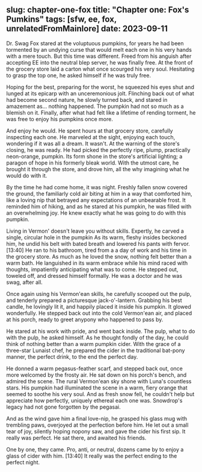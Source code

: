 slug: chapter-one-fox
title: "Chapter one: Fox's Pumkins"
tags: [sfw, ee, fox, unrelatedFromMainlore]
date: 2023-09-11
---


Dr. Swag Fox stared at the voluptuous pumpkins, for years he had been tormented by an undying curse that would melt each one in his very hands with a mere touch. But this time was different. Freed from his anguish after accepting EE into the neutral blep server, he was finally free. At the front of the grocery store laid a carton what once scourged his very soul. Hesitating to grasp the top one, he asked himself if he was truly free.

Hoping for the best, preparing for the worst, he squeezed his eyes shut and lunged at its epicarp with an unceremonious jolt. Flinching back out of what had become second nature, he slowly turned back, and stared in amazement as... nothing happened. The pumpkin had not so much as a blemish on it. Finally, after what had felt like a lifetime of rending torment, he was free to enjoy his pumpkins once more.

And enjoy he would. He spent hours at that grocery store, carefully inspecting each one. He marveled at the sight, enjoying each touch, wondering if it was all a dream. It wasn't. At the warning of the store's closing, he was ready. He had picked the perfectly ripe, plump, practically neon-orange, pumpkin. Its form shone in the store's artificial lighting; a paragon of hope in his formerly bleak world. With the utmost care, he brought it through the store, and drove him, all the why imagining what he would do with it.

By the time he had come home, it was night. Freshly fallen snow covered the ground, the familiarly cold air biting at him in a way that comforted him, like a loving nip that betrayed any expectations of an unbearable frost. It reminded him of hiking, and as he stared at his pumpkin, he was filled with an overwhelming joy. He knew exactly what he was going to do with this pumpkin.

Living in Vermon' doesn't leave you without skills. Expertly, he carved a single, circular hole in the pumpkin As its warm, fleshy insides beckoned him, he undid his belt with bated breath and lowered his pants with fervor.
[13:40]
He ran to his bathroom, tired from a a day of work and his time in the grocery store. As much as he loved the snow, nothing felt better than a warm bath. He languished in its warm embrace while his mind raced with thoughts, impatiently anticipating what was to come. He stepped out, toweled off, and dressed himself formally. He was a doctor and he was swag, after all.

Once again using his Vermon'ean skills, he carefully scooped out the pulp, and tenderly prepared a picturesque jack-o'-lantern. Grabbing his best candle, he lovingly lit it, and happily placed it inside his pumpkin. It glowed wonderfully. He stepped back out into the cold Vermon'ean air, and placed at his porch, ready to greet anypony who happened to pass by.

He stared at his work with pride, and went back inside. The pulp, what to do with the pulp, he asked himself. As he thought fondly of the day, he could think of nothing better than a warm pumpkin cider. With the grace of a three-star Lunaist chef, he prepared the cider in the traditional bat-pony manner, the perfect drink, to the end the perfect day.

He donned a warm pegasus-feather scarf, and stepped back out, once more welcomed by the frosty air. He sat down on his porch's bench, and admired the scene. The rural Vermon'ean sky shone with Luna's countless stars. His pumpkin had illuminated the scene in a warm, fiery orange that seemed to soothe his very soul. And as fresh snow fell, he couldn't help but appreciate how perfectly, uniquely ethereal each one was. Snowdrop's legacy had not gone forgotten by the pegasai. 

And as the wind gave him a final love-nip, he grasped his glass mug with trembling paws, overjoyed at the perfection before him. He let out a small tear of joy, silently hoping nopony saw, and gave the cider his first sip. It really was perfect. He sat there, and awaited his friends.

One by one, they came. Pro, anti, or neutral, dozens came by to enjoy a glass of cider with him.
[13:40]
It really was the perfect ending to the perfect night.
